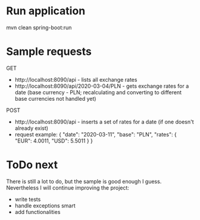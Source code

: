 # Run application
mvn clean spring-boot:run

# Sample requests
GET
* http://localhost:8090/api - lists all exchange rates
* http://localhost:8090/api/2020-03-04/PLN - gets exchange rates for a date (base currency - PLN; recalculating and converting to different base currencies not handled yet)

POST
* http://localhost:8090/api - inserts a set of rates for a date (if one doesn't already exist)
* request example: {
                      "date": "2020-03-11",
                      "base": "PLN",
                      "rates":    {
                         "EUR": 4.0011,
                         "USD": 5.5011
                      }
                   }

# ToDo next
There is still a lot to do, but the sample is good enough I guess. Nevertheless I will continue improving the project:
* write tests
* handle exceptions smart
* add functionalities
 